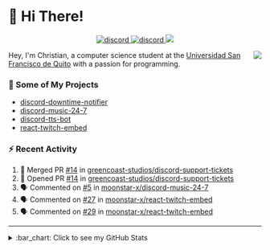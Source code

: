 # :wave: Hi There!

<p align="center">
  <a href="https://discord.gg/mhj3Zsv">
    <img alt="discord" src="https://img.shields.io/discord/730998659008823296.svg?label=&logo=discord&logoColor=ffffff&color=7389D8&labelColor=6A7EC2"/>
  </a>
  <a href="https://twitter.com/moonstar_x99">
    <img alt="discord" src="https://img.shields.io/twitter/follow/moonstar_x99?label=Follow%20Me%21&style=social"/>
  </a>
  <a href="https://badges.pufler.dev">
    <img src="https://badges.pufler.dev/visits/moonstar-x/moonstar-x?style=flat&logo=github">
  </a>
</p>

<img align="right" src="https://media.tenor.com/images/cb8fb20986aac7eef75c8ce6bc3997c0/tenor.gif" />

Hey, I'm Christian, a computer science student at the [Universidad San Francisco de Quito](http://www.usfq.edu.ec/Paginas/Inicio.aspx) with a passion for programming.

### :rocket: Some of My Projects

* [discord-downtime-notifier](https://github.com/moonstar-x/discord-downtime-notifier)
* [discord-music-24-7](https://github.com/moonstar-x/discord-music-24-7)
* [discord-tts-bot](https://github.com/moonstar-x/discord-tts-bot)
* [react-twitch-embed](https://github.com/moonstar-x/react-twitch-embed)

### :zap: Recent Activity

<!--START_SECTION:activity-->
1. 🎉 Merged PR [#14](https://github.com/greencoast-studios/discord-support-tickets/pull/14) in [greencoast-studios/discord-support-tickets](https://github.com/greencoast-studios/discord-support-tickets)
2. 💪 Opened PR [#14](https://github.com/greencoast-studios/discord-support-tickets/pull/14) in [greencoast-studios/discord-support-tickets](https://github.com/greencoast-studios/discord-support-tickets)
3. 🗣 Commented on [#5](https://github.com/moonstar-x/discord-music-24-7/issues/5) in [moonstar-x/discord-music-24-7](https://github.com/moonstar-x/discord-music-24-7)
4. 🗣 Commented on [#27](https://github.com/moonstar-x/react-twitch-embed/issues/27) in [moonstar-x/react-twitch-embed](https://github.com/moonstar-x/react-twitch-embed)
5. 🗣 Commented on [#29](https://github.com/moonstar-x/react-twitch-embed/issues/29) in [moonstar-x/react-twitch-embed](https://github.com/moonstar-x/react-twitch-embed)
<!--END_SECTION:activity-->

---

<details>
  <summary>
    :bar_chart: Click to see my GitHub Stats
  </summary>
  <p align="center">
    <br>
    <img alt="GitHub Stats" src="https://github-readme-stats.vercel.app/api?username=moonstar-x&count_private=true&show_icons=true&theme=dracula" />
    <br>
    <img alt="GitHub Top Languages" src="https://github-readme-stats.vercel.app/api/top-langs/?username=moonstar-x&layout=compact&theme=dracula" />
  </p>
</details>
